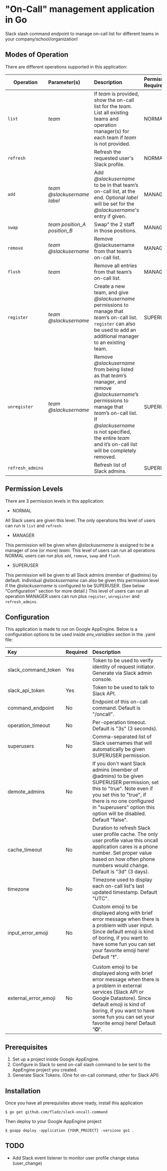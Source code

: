 "On-Call" management application in Go
===============

Slack slash command endpoint to manage on-call list for different teams in your company/school/organization!

## Modes of Operation
There are different operations supported in this application:

| Operation   | Parameter(s)                | Description                                                             | Permissions Required
|-------------|:----------------------------|:-------------------------------------------------------------------------|:------|
| `list`      | *team*                      | If *team* is provided, show the on-call list for the *team*. List all existing teams and operation manager(s) for each team if *team* is not provided.          | NORMAL+
| `refresh`   |                             | Refresh the requested user's Slack profile. | NORMAL+
| `add`       | *team @slackusername label* | Add *@slackusername* to be in that team’s on-call list, at the end. Optional *label* will be set for the *@slackusername*'s entry if given. | MANAGER+
| `swap`      | *team position_A position_B*| Swap” the 2 staff in those positions.                                   | MANAGER+
| `remove`    | *team  @slackusername*      | Remove @slackusername from that team’s on-call list.                    | MANAGER+
| `flush`     | *team*                      | Remove all entries from that team’s on-call list.                       | MANAGER+
| `register`  | *team @slackusername*       | Create a new team, and give *@slackusername* permissions to manage that *team*’s on-call list. `register` can also be used to add an additional manager to an existing team. | SUPERUSER
| `unregister` | *team @slackusername*      | Remove *@slackusername* from being listed as that *team*’s manager, and remove *@slackusername*’s permissions to manage that *team*’s on-call list. If *@slackusername* is not specified, the entire *team* and it’s on-call list will be completely removed. | SUPERUSER
| `refresh_admins` |                             | Refresh list of Slack admins. | SUPERUSER

## Permission Levels

There are 3 permission levels in this application:

- NORMAL

All Slack users are given this level. The only operations this level of users can run is `list` and `refresh`.

- MANAGER

This permission will be given when *@slackusername* is assigned to be a manager of one (or more) *team*.
This level of users can run all operations NORMAL users can run plus `add`, `remove`, `swap` and `flush`.

- SUPERUSER

This permission will be given to all Slack admins (member of @admins) by default. Individual *@slackusername* can also be given this permission level if the *@slackusername* is configured to be SUPERUSER. (See below "Configuration" section for more detail.) This level of users can run all operation MANAGER users can run plus `register`, `unregister` and `refresh_admins`.

## Configuration
This application is made to run on Google AppEngine. Below is a configuration options to be used inside *env_variables* section in the .yaml file:

| Key   | Required     | Description                                                             |
|:------|:-------------|:------------------------------------------------------------------------|
| slack_command_token | Yes | Token to be used to verify identity of request initiator. Generate via Slack admin console.
| slack_api_token     | Yes | Token to be used to talk to Slack API.
| command_endpoint    | No  | Endpoint of this on-call command. Default is "/oncall".
| operation_timeout   | No  | Per-operation timeout. Default is "3s" (3 seconds).
| superusers          | No  | Comma-separated list of Slack usernames that will automatically be given SUPERUSER permission.
| demote_admins       | No  | If you don't want Slack admins (member of @admins) to be given SUPERUSER permission, set this to "true". Note even if you set this to "true", if there is no one configured in "superusers" option this option will be disabled. Default "false".
| cache_timeout       | No  | Duration to refresh Slack user profile cache. The only user profile value this oncall application cares is a phone number. Set proper value based on how often phone numbers would change. Default is "3d" (3 days).
| timezone            | No  | Timezone used to display each on-call list's last updated timestamp. Default "UTC".
| input_error_emoji   | No  | Custom emoji to be displayed along with brief error message when there is a problem with user input. Since default emoji is kind of boring, if you want to have some fun you can set your favorite emoji here! Default ":exclamation:".
| external_error_emoji | No | Custom emoji to be displayed along with brief error message when there is a problem in external services (Slack API or Google Datastore). Since default emoji is kind of boring, if you want to have some fun you can set your favorite emoji here! Default ":negative_squared_cross_mark:".

## Prerequisites

1. Set up a project inside Google AppEngine.
2. Configure in Slack to send on-call slash command to be sent to the AppEngine project you created.
3. Generate Slack Tokens. (One for on-call command, other for Slack API)

## Installation

Once you have all prerequisites above ready, install this application

    $ go get github.com/fladz/slack-oncall-command

Then deploy to your Google AppEngine project

    $ goapp deploy -application {YOUR_PROJECT} -versiono go1 .

## TODO

- Add Slack event listener to monitor user profile change status (user_change)
